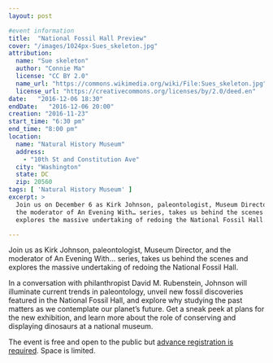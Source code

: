 ```yaml
---
layout: post

#event information
title:  "National Fossil Hall Preview"
cover: "/images/1024px-Sues_skeleton.jpg"
attribution:
  name: "Sue skeleton"
  author: "Connie Ma"
  license: "CC BY 2.0"
  name_url: "https://commons.wikimedia.org/wiki/File:Sues_skeleton.jpg"
  license_url: "https://creativecommons.org/licenses/by/2.0/deed.en"
date:   "2016-12-06 18:30"
endDate:   "2016-12-06 20:00"
creation: "2016-11-23"
start_time: "6:30 pm"
end_time: "8:00 pm"
location:
  name: "Natural History Museum"
  address:
    - "10th St and Constitution Ave"
  city: "Washington"
  state: DC
  zip: 20560
tags: [ 'Natural History Museum' ]
excerpt: >
  Join us on December 6 as Kirk Johnson, paleontologist, Museum Director, and
  the moderator of An Evening With… series, takes us behind the scenes and
  explores the massive undertaking of redoing the National Fossil Hall.

---
```


Join us as Kirk Johnson, paleontologist, Museum Director, and the moderator of
An Evening With... series, takes us behind the scenes and explores the massive
undertaking of redoing the National Fossil Hall.

In a conversation with philanthropist David M. Rubenstein, Johnson will
illuminate current trends in paleontology, unveil new fossil discoveries
featured in the National Fossil Hall, and explore why studying the past matters
as we contemplate our planet’s future. Get a sneak peek at plans for the new
exhibition, and learn more about the role of conserving and displaying dinosaurs
at a national museum.

The event is free and open to the public but [advance registration is
required](http://go.si.edu/site/Calendar?view=Detail&id=101501&s_src=nerd_web_cal_er_text). Space is limited.
